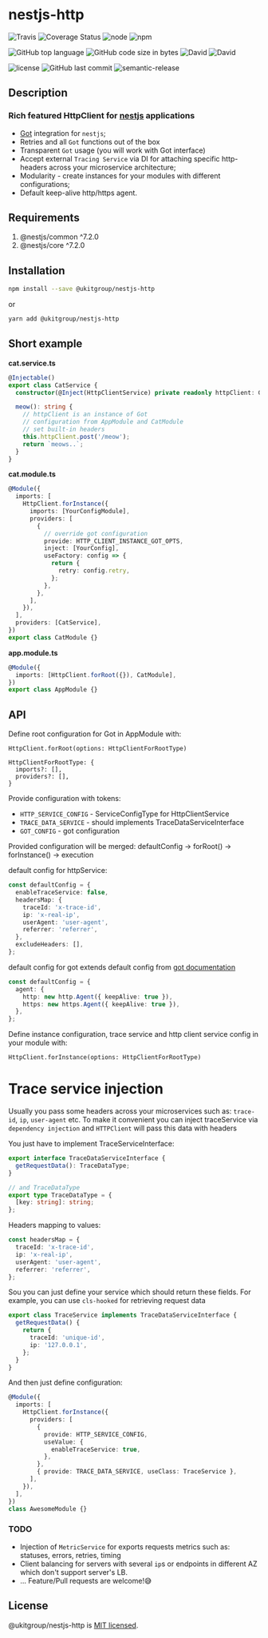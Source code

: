 # nestjs-http

![Travis](https://img.shields.io/travis/ukitgroup/nestjs-http/master.svg?style=flat-square)
![Coverage Status](https://coveralls.io/repos/github/ukitgroup/nestjs-http/badge.svg?branch=master)
![node](https://img.shields.io/node/v/@ukitgroup/nestjs-http.svg?style=flat-square)
![npm](https://img.shields.io/npm/v/@ukitgroup/nestjs-http.svg?style=flat-square)

![GitHub top language](https://img.shields.io/github/languages/top/ukitgroup/nestjs-http.svg?style=flat-square)
![GitHub code size in bytes](https://img.shields.io/github/languages/code-size/ukitgroup/nestjs-http.svg?style=flat-square)
![David](https://img.shields.io/david/ukitgroup/nestjs-http.svg?style=flat-square)
![David](https://img.shields.io/david/dev/ukitgroup/nestjs-http.svg?style=flat-square)

![license](https://img.shields.io/github/license/ukitgroup/nestjs-http.svg?style=flat-square)
![GitHub last commit](https://img.shields.io/github/last-commit/ukitgroup/nestjs-http.svg?style=flat-square)
![semantic-release](https://img.shields.io/badge/%20%20%F0%9F%93%A6%F0%9F%9A%80-semantic--release-e10079.svg?style=flat-square)

## Description

### Rich featured HttpClient for [nestjs](https://nestjs.com/) applications

- [Got](https://www.npmjs.com/package/got) integration for `nestjs`;
- Retries and all `Got` functions out of the box
- Transparent `Got` usage (you will work with Got interface)
- Accept external `Tracing Service` via DI for attaching specific http-headers across your microservice architecture;
- Modularity - create instances for your modules with different configurations;
- Default keep-alive http/https agent.

## Requirements

1. @nestjs/common ^7.2.0
2. @nestjs/core ^7.2.0

## Installation

```bash
npm install --save @ukitgroup/nestjs-http
```

or

```bash
yarn add @ukitgroup/nestjs-http
```

## Short example

**cat.service.ts**

```typescript
@Injectable()
export class CatService {
  constructor(@Inject(HttpClientService) private readonly httpClient: Got) {}

  meow(): string {
    // httpClient is an instance of Got
    // configuration from AppModule and CatModule
    // set built-in headers
    this.httpClient.post('/meow');
    return `meows..`;
  }
}
```

**cat.module.ts**

```typescript
@Module({
  imports: [
    HttpClient.forInstance({
      imports: [YourConfigModule],
      providers: [
        {
          // override got configuration
          provide: HTTP_CLIENT_INSTANCE_GOT_OPTS,
          inject: [YourConfig],
          useFactory: config => {
            return {
              retry: config.retry,
            };
          },
        },
      ],
    }),
  ],
  providers: [CatService],
})
export class CatModule {}
```

**app.module.ts**

```typescript
@Module({
  imports: [HttpClient.forRoot({}), CatModule],
})
export class AppModule {}
```

## API

Define root configuration for Got in AppModule with:

```
HttpClient.forRoot(options: HttpClientForRootType)
```

```
HttpClientForRootType: {
  imports?: [],
  providers?: [],
}
```

Provide configuration with tokens:

- `HTTP_SERVICE_CONFIG` - ServiceConfigType for HttpClientService
- `TRACE_DATA_SERVICE` - should implements TraceDataServiceInterface
- `GOT_CONFIG` - got configuration

Provided configuration will be merged:
defaultConfig -> forRoot() -> forInstance() -> execution

default config for httpService:

```typescript
const defaultConfig = {
  enableTraceService: false,
  headersMap: {
    traceId: 'x-trace-id',
    ip: 'x-real-ip',
    userAgent: 'user-agent',
    referrer: 'referrer',
  },
  excludeHeaders: [],
};
```

default config for got extends default config from [got documentation](https://github.com/sindresorhus/got)

```typescript
const defaultConfig = {
  agent: {
    http: new http.Agent({ keepAlive: true }),
    https: new https.Agent({ keepAlive: true }),
  },
};
```

Define instance configuration, trace service and http client service config in your module with:

```
HttpClient.forInstance(options: HttpClientForRootType)
```

# Trace service injection

Usually you pass some headers across your microservices such as: `trace-id`, `ip`, `user-agent` etc.
To make it convenient you can inject traceService via `dependency injection` and `HTTPClient` will pass this data with headers

You just have to implement TraceServiceInterface:

```typescript
export interface TraceDataServiceInterface {
  getRequestData(): TraceDataType;
}

// and TraceDataType
export type TraceDataType = {
  [key: string]: string;
};
```

Headers mapping to values:

```typescript
const headersMap = {
  traceId: 'x-trace-id',
  ip: 'x-real-ip',
  userAgent: 'user-agent',
  referrer: 'referrer',
};
```

Sou you can just define your service which should return these fields. For example, you can use `cls-hooked` for retrieving request data

```typescript
export class TraceService implements TraceDataServiceInterface {
  getRequestData() {
    return {
      traceId: 'unique-id',
      ip: '127.0.0.1',
    };
  }
}
```

And then just define configuration:

```typescript
@Module({
  imports: [
    HttpClient.forInstance({
      providers: [
        {
          provide: HTTP_SERVICE_CONFIG,
          useValue: {
            enableTraceService: true,
          },
        },
        { provide: TRACE_DATA_SERVICE, useClass: TraceService },
      ],
    }),
  ],
})
class AwesomeModule {}
```

### TODO

- Injection of `MetricService` for exports requests metrics such as: statuses, errors, retries, timing
- Client balancing for servers with several `ip`s or endpoints in different AZ which don't support server's LB.
- ... Feature/Pull requests are welcome!😅

## License

@ukitgroup/nestjs-http is [MIT licensed](LICENSE).
